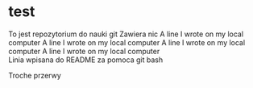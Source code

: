 # test

To jest repozytorium do nauki git 
Zawiera nic
A line I wrote on my local computer
A line I wrote on my local computer
A line I wrote on my local computer
A line I wrote on my local computer <br>
Linia wpisana do README za pomoca git bash 
 
 
 
Troche przerwy 
